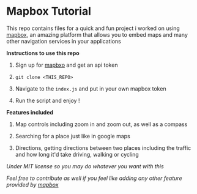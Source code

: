 # Mapbox Tutorial


This repo contains files for a quick and fun project i worked on using [mapbox](https://www.mapbox.com/), an amazing platform that allows you to embed maps and many other navigation services in your applications

**Instructions to use this repo**

1. Sign up for [mapbxo]() and get an api token

2. `git clone <THIS_REPO>`

3. Navigate to the `index.js` and put in your own mapbox token

4. Run the script and enjoy !

**Features included**

1. Map controls including zoom in and zoom out, as well as a compass 

2. Searching for a place just like in google maps 

3. Directions, getting directions between two places including the traffic and how long it'd take driving, walking or cycling 

*Under MIT license so you may do whatever you want with this*

*Feel free to contribute as well if you feel like adding any other feature provided by [mapbox](https://www.mapbox.com/)*


